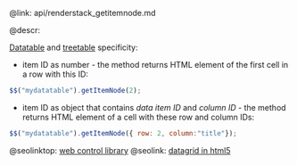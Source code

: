 @link: api/renderstack_getitemnode.md

@descr:

[Datatable](api/refs/ui.datatable.md) and [treetable](api/refs/ui.treetable.md)
specificity: 

- item ID as number - the method returns HTML element of the first cell in a row with this ID:

~~~js
$$("mydatatable").getItemNode(2);
~~~

- item ID as object that contains *data item ID* and *column ID* - the method returns
HTML element of a cell with these row and column IDs:

~~~js
$$("mydatatable").getItemNode({ row: 2, column:"title"});
~~~

@seolinktop: [web control library](https://webix.com)
@seolink: [datagrid in html5](https://webix.com/widget/datatable/)
